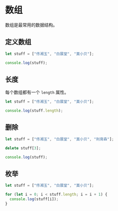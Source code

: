 # 数组

数组是最常用的数据结构。

## 定义数组

<div class="run"></div>

```javascript
let stuff = ["佟湘玉", "白展堂", "莫小贝"];

console.log(stuff);
```

## 长度

每个数组都有一个 `length` 属性。

<div class="run"></div>

```javascript
let stuff = ["佟湘玉", "白展堂", "莫小贝"];

console.log(stuff.length);
```

## 删除

<div class="run"></div>

```javascript
let stuff = ["佟湘玉", "白展堂", "莫小贝", "刑育森"];

delete stuff[3];

console.log(stuff);
```

## 枚举

<div class="run"></div>

```javascript
let stuff = ["佟湘玉", "白展堂", "莫小贝"];

for (let i = 0; i < stuff.length; i = i + 1) {
  console.log(stuff[i]);
}
```
